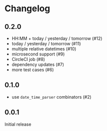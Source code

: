 # Changelog

## 0.2.0

* HH:MM + today / yesterday / tomorrow (#12)
* today / yesterday / tomorrow (#11)
* multiple relative datetimes (#10)
* microsecond support (#9)
* CircleCI job (#8)
* dependency updates (#7)
* more test cases (#6)

## 0.1.0

* use `date_time_parser` combinators (#2)

## 0.0.1

Initial release
